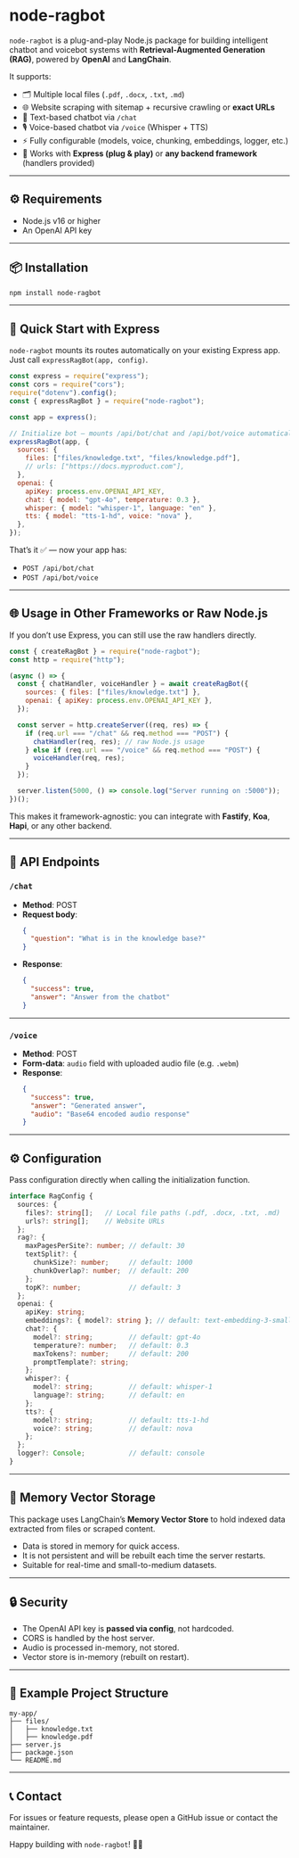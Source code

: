 # node-ragbot

`node-ragbot` is a plug-and-play Node.js package for building intelligent chatbot and voicebot systems with **Retrieval-Augmented Generation (RAG)**, powered by **OpenAI** and **LangChain**.

It supports:
- 🗂 Multiple local files (`.pdf`, `.docx`, `.txt`, `.md`)
- 🌐 Website scraping with sitemap + recursive crawling or **exact URLs**
- 💬 Text-based chatbot via `/chat`
- 🎙 Voice-based chatbot via `/voice` (Whisper + TTS)
- ⚡ Fully configurable (models, voice, chunking, embeddings, logger, etc.)
- 🔌 Works with **Express (plug & play)** or **any backend framework** (handlers provided)

---

## ⚙ Requirements

- Node.js v16 or higher  
- An OpenAI API key  

---

## 📦 Installation

```bash
npm install node-ragbot
```

---

## 🚀 Quick Start with Express

`node-ragbot` mounts its routes automatically on your existing Express app.  
Just call `expressRagBot(app, config)`.

```js
const express = require("express");
const cors = require("cors");
require("dotenv").config();
const { expressRagBot } = require("node-ragbot");

const app = express();

// Initialize bot – mounts /api/bot/chat and /api/bot/voice automatically
expressRagBot(app, {
  sources: {
    files: ["files/knowledge.txt", "files/knowledge.pdf"],
    // urls: ["https://docs.myproduct.com"],
  },
  openai: {
    apiKey: process.env.OPENAI_API_KEY,
    chat: { model: "gpt-4o", temperature: 0.3 },
    whisper: { model: "whisper-1", language: "en" },
    tts: { model: "tts-1-hd", voice: "nova" },
  },
});

```

That’s it ✅ — now your app has:

- `POST /api/bot/chat`  
- `POST /api/bot/voice`

---

## 🌐 Usage in Other Frameworks or Raw Node.js

If you don’t use Express, you can still use the raw handlers directly.

```js
const { createRagBot } = require("node-ragbot");
const http = require("http");

(async () => {
  const { chatHandler, voiceHandler } = await createRagBot({
    sources: { files: ["files/knowledge.txt"] },
    openai: { apiKey: process.env.OPENAI_API_KEY },
  });

  const server = http.createServer((req, res) => {
    if (req.url === "/chat" && req.method === "POST") {
      chatHandler(req, res); // raw Node.js usage
    } else if (req.url === "/voice" && req.method === "POST") {
      voiceHandler(req, res);
    }
  });

  server.listen(5000, () => console.log("Server running on :5000"));
})();
```

This makes it framework-agnostic: you can integrate with **Fastify**, **Koa**, **Hapi**, or any other backend.

---

## 📡 API Endpoints

### `/chat`
- **Method**: POST  
- **Request body**:
  ```json
  {
    "question": "What is in the knowledge base?"
  }
  ```
- **Response**:
  ```json
  {
    "success": true,
    "answer": "Answer from the chatbot"
  }
  ```

---

### `/voice`
- **Method**: POST  
- **Form-data**: `audio` field with uploaded audio file (e.g. `.webm`)  
- **Response**:
  ```json
  {
    "success": true,
    "answer": "Generated answer",
    "audio": "Base64 encoded audio response"
  }
  ```

---

## ⚙ Configuration

Pass configuration directly when calling the initialization function.

```ts
interface RagConfig {
  sources: {
    files?: string[];   // Local file paths (.pdf, .docx, .txt, .md)
    urls?: string[];    // Website URLs
  };
  rag?: {
    maxPagesPerSite?: number; // default: 30
    textSplit?: {
      chunkSize?: number;     // default: 1000
      chunkOverlap?: number;  // default: 200
    };
    topK?: number;            // default: 3
  };
  openai: {
    apiKey: string;
    embeddings?: { model?: string }; // default: text-embedding-3-small
    chat?: {
      model?: string;         // default: gpt-4o
      temperature?: number;   // default: 0.3
      maxTokens?: number;     // default: 200
      promptTemplate?: string;
    };
    whisper?: {
      model?: string;         // default: whisper-1
      language?: string;      // default: en
    };
    tts?: {
      model?: string;         // default: tts-1-hd
      voice?: string;         // default: nova
    };
  };
  logger?: Console;           // default: console
}
```

---

## 📂 Memory Vector Storage

This package uses LangChain’s **Memory Vector Store** to hold indexed data extracted from files or scraped content.

- Data is stored in memory for quick access.  
- It is not persistent and will be rebuilt each time the server restarts.  
- Suitable for real-time and small-to-medium datasets.  

---

## 🔒 Security

- The OpenAI API key is **passed via config**, not hardcoded.  
- CORS is handled by the host server.  
- Audio is processed in-memory, not stored.  
- Vector store is in-memory (rebuilt on restart).  

---

## 📂 Example Project Structure

```
my-app/
├── files/
│   ├── knowledge.txt
│   ├── knowledge.pdf
├── server.js
├── package.json
└── README.md
```

---

## 📞 Contact

For issues or feature requests, please open a GitHub issue or contact the maintainer.

Happy building with `node-ragbot`! 🚀🤖
